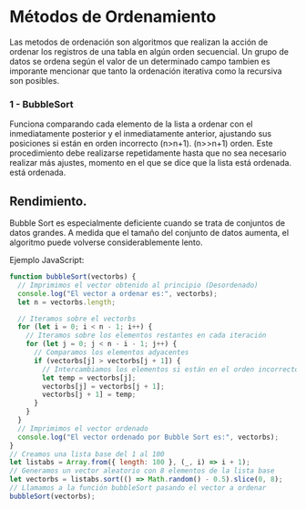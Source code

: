 Métodos de Ordenamiento
================
Las metodos de ordenación son algoritmos que realizan la acción de ordenar los registros de una tabla en algún orden secuencial. Un grupo de datos se ordena según el valor de un determinado campo tambien es imporante mencionar que tanto la ordenación iterativa como la recursiva son posibles.

### 1 - BubbleSort
Funciona comparando cada elemento de la lista a ordenar con el inmediatamente posterior y el inmediatamente anterior, ajustando sus posiciones si están en orden incorrecto (n>n+1).
(n>>n+1) orden. Este procedimiento debe realizarse repetidamente hasta que no sea necesario realizar más ajustes, momento en el que se dice que la lista está ordenada.
está ordenada.
## Rendimiento.
Bubble Sort es especialmente deficiente cuando se trata de conjuntos de datos grandes. A medida que el tamaño del conjunto de datos aumenta, el algoritmo puede volverse considerablemente lento.

Ejemplo JavaScript:

``` JavaScript
function bubbleSort(vectorbs) {
  // Imprimimos el vector obtenido al principio (Desordenado)
  console.log("El vector a ordenar es:", vectorbs);
  let n = vectorbs.length;

  // Iteramos sobre el vectorbs
  for (let i = 0; i < n - 1; i++) {
    // Iteramos sobre los elementos restantes en cada iteración
    for (let j = 0; j < n - i - 1; j++) {
      // Comparamos los elementos adyacentes
      if (vectorbs[j] > vectorbs[j + 1]) {
        // Intercambiamos los elementos si están en el orden incorrecto
        let temp = vectorbs[j];
        vectorbs[j] = vectorbs[j + 1];
        vectorbs[j + 1] = temp;
      }
    }
  }
  // Imprimimos el vector ordenado
  console.log("El vector ordenado por Bubble Sort es:", vectorbs);
}
// Creamos una lista base del 1 al 100
let listabs = Array.from({ length: 100 }, (_, i) => i + 1);
// Generamos un vector aleatorio con 8 elementos de la lista base
let vectorbs = listabs.sort(() => Math.random() - 0.5).slice(0, 8);
// Llamamos a la función bubbleSort pasando el vector a ordenar
bubbleSort(vectorbs);
```
